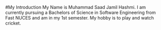 #My Introduction
My Name is Muhammad Saad Jamil Hashmi.
I am currently pursuing a Bachelors of Science in Software Engineering from Fast NUCES and am in my 1st semester.
My hobby is to play and watch cricket.
